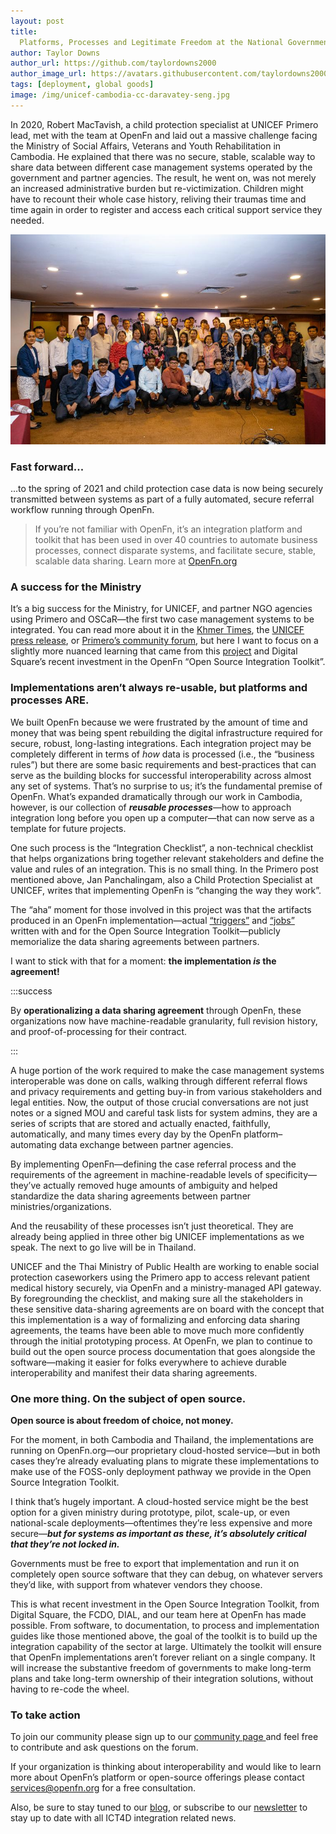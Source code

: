 ```yaml
---
layout: post
title:
  Platforms, Processes and Legitimate Freedom at the National Government Level
author: Taylor Downs
author_url: https://github.com/taylordowns2000
author_image_url: https://avatars.githubusercontent.com/taylordowns2000
tags: [deployment, global goods]
image: /img/unicef-cambodia-cc-daravatey-seng.jpg
---
```


In 2020, Robert MacTavish, a child protection specialist at UNICEF Primero lead,
met with the team at OpenFn and laid out a massive challenge facing the Ministry
of Social Affairs, Veterans and Youth Rehabilitation in Cambodia. He explained
that there was no secure, stable, scalable way to share data between different
case management systems operated by the government and partner agencies. The
result, he went on, was not merely an increased administrative burden but
re-victimization. Children might have to recount their whole case history,
reliving their traumas time and time again in order to register and access each
critical support service they needed.

<!--truncate-->

![UNICEF Cambodia (c) Daravatey Seng 2020](/img/unicef-cambodia-cc-daravatey-seng.jpg)

### Fast forward...

...to the spring of 2021 and child protection case data is now being securely
transmitted between systems as part of a fully automated, secure referral
workflow running through OpenFn.

> If you’re not familiar with OpenFn, it’s an integration platform and toolkit
> that has been used in over 40 countries to automate business processes,
> connect disparate systems, and facilitate secure, stable, scalable data
> sharing. Learn more at [OpenFn.org](https://www.openfn.org)

### A success for the Ministry

It’s a big success for the Ministry, for UNICEF, and partner NGO agencies using
Primero and OSCaR—the first two case management systems to be integrated. You
can read more about it in the
[Khmer Times](https://www.khmertimeskh.com/50814828/beefing-up-child-protection-case-management/),
the
[UNICEF press release](https://www.unicef.org/cambodia/press-releases/interoperability-between-primero-and-oscar-goes-live),
or
[Primero’s community forum](https://community.primero.org/t/interoperability-in-primero-with-openfn-is-changing-the-way-we-work/360),
but here I want to focus on a slightly more nuanced learning that came from this
[project](https://openfn.github.io/unicef-cambodia/) and Digital Square’s recent
investment in the OpenFn “Open Source Integration Toolkit”.

### Implementations aren’t always re-usable, but platforms and processes ARE.

We built OpenFn because we were frustrated by the amount of time and money that
was being spent rebuilding the digital infrastructure required for secure,
robust, long-lasting integrations. Each integration project may be completely
different in terms of _how_ data is processed (i.e., the “business rules”) but
there are some basic requirements and best-practices that can serve as the
building blocks for successful interoperability across almost any set of
systems. That’s no surprise to us; it’s the fundamental premise of OpenFn.
What’s expanded dramatically through our work in Cambodia, however, is our
collection of _**reusable processes**_—how to approach integration long before
you open up a computer—that can now serve as a template for future projects.

One such process is the “Integration Checklist”, a non-technical checklist that
helps organizations bring together relevant stakeholders and define the value
and rules of an integration. This is no small thing. In the Primero post
mentioned above, Jan Panchalingam, also a Child Protection Specialist at UNICEF,
writes that implementing OpenFn is “changing the way they work”.

The “aha” moment for those involved in this project was that the artifacts
produced in an OpenFn implementation—actual
[“triggers”](/documentation/build/triggers) and
[“jobs”](/documentation/build/workflows) written with and for the Open Source
Integration Toolkit—publicly memorialize the data sharing agreements between
partners.

I want to stick with that for a moment: **the implementation _is_ the
agreement!**

:::success

By **operationalizing a data sharing agreement** through OpenFn, these
organizations now have machine-readable granularity, full revision history, and
proof-of-processing for their contract.

:::

A huge portion of the work required to make the case management systems
interoperable was done on calls, walking through different referral flows and
privacy requirements and getting buy-in from various stakeholders and legal
entities. Now, the output of those crucial conversations are not just notes or a
signed MOU and careful task lists for system admins, they are a series of
scripts that are stored and actually enacted, faithfully, automatically, and
many times every day by the OpenFn platform–automating data exchange between
partner agencies.

By implementing OpenFn—defining the case referral process and the requirements
of the agreement in machine-readable levels of specificity—they’ve actually
removed huge amounts of ambiguity and helped standardize the data sharing
agreements between partner ministries/organizations.

And the reusability of these processes isn’t just theoretical. They are already
being applied in three other big UNICEF implementations as we speak. The next to
go live will be in Thailand.

UNICEF and the Thai Ministry of Public Health are working to enable social
protection caseworkers using the Primero app to access relevant patient medical
history securely, via OpenFn and a ministry-managed API gateway. By
foregrounding the checklist, and making sure all the stakeholders in these
sensitive data-sharing agreements are on board with the concept that this
implementation is a way of formalizing and enforcing data sharing agreements,
the teams have been able to move much more confidently through the initial
prototyping process. At OpenFn, we plan to continue to build out the open source
process documentation that goes alongside the software—making it easier for
folks everywhere to achieve durable interoperability and manifest their data
sharing agreements.

### One more thing. On the subject of open source.

**Open source is about freedom of choice, not money.**

For the moment, in both Cambodia and Thailand, the implementations are running
on OpenFn.org—our proprietary cloud-hosted service—but in both cases they’re
already evaluating plans to migrate these implementations to make use of the
FOSS-only deployment pathway we provide in the Open Source Integration Toolkit.

I think that’s hugely important. A cloud-hosted service might be the best option
for a given ministry during prototype, pilot, scale-up, or even national-scale
deployments—oftentimes they’re less expensive and more secure—<b><i>but for
systems as important as these, it’s absolutely critical that they’re not locked
in.</i></b>

Governments must be free to export that implementation and run it on completely
open source software that they can debug, on whatever servers they’d like, with
support from whatever vendors they choose.

This is what recent investment in the Open Source Integration Toolkit, from
Digital Square, the FCDO, DIAL, and our team here at OpenFn has made possible.
From software, to documentation, to process and implementation guides like those
mentioned above, the goal of the toolkit is to build up the integration
capability of the sector at large. Ultimately the toolkit will ensure that
OpenFn implementations aren’t forever reliant on a single company. It will
increase the substantive freedom of governments to make long-term plans and take
long-term ownership of their integration solutions, without having to re-code
the wheel.

### To take action

To join our community please sign up to our
[community page ](https://community.openfn.org/)and feel free to contribute and
ask questions on the forum.

If your organization is thinking about interoperability and would like to learn
more about OpenFn’s platform or open-source offerings please contact
services@openfn.org for a free consultation.

Also, be sure to stay tuned to our [blog](/blog), or subscribe to our
[newsletter](http://eepurl.com/hcOw8H) to stay up to date with all ICT4D
integration related news.

